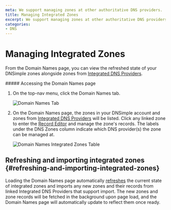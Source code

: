 ```yaml
---
meta: We support managing zones at other authoritative DNS providers.
title: Managing Integrated Zones
excerpt: We support managing zones at other authoritative DNS providers.
categories:
- DNS
---
```


# Managing Integrated Zones

From the Domain Names page, you can view the refreshed state of your DNSimple zones alongside zones from [Integrated DNS Providers](/articles/integrated-dns-providers).

<div class="section-steps" markdown="1">
##### Accessing the Domain Names page

1.  On the top-nav menu, click the <label>Domain Names</label> tab.

    ![Domain Names Tab](/files/domain-names-tab.png)

1.  On the <label>Domain Names</label> page, the zones in your DNSimple account and zones from [Integrated DNS Providers](/articles/integrated-dns-providers) will be listed. Click any linked zone to enter the [Record Editor](/articles/record-editor-integrated-zones) and manage the zone's records. The labels under the DNS Zones column indicate which DNS provider(s) the zone can be managed at.

    ![Domain Names Integrated Zones Table](/files/domain-names-integrated-zones.png)
</div>

## Refreshing and importing integrated zones {#refreshing-and-importing-integrated-zones}

Loading the Domain Names page automatically [refreshes](/articles/record-editor-integrated-zones#importing-integrated-zone-records) the current state of integrated zones and imports any new zones and their records from linked Integrated DNS Providers that support import. The new zones and zone records will be fetched in the background upon page load, and the Domain Names page will automatically update to reflect them once ready.

